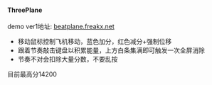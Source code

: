 #### ThreePlane

demo ver1地址: [beatplane.freakx.net](beatplane.freakx.net)

* 移动鼠标控制飞机移动，蓝色加分，红色减分+强制位移
* 跟着节奏敲击键盘以积累能量，上方白条集满即可触发一次全屏消除
* 节奏不对会扣除大量分数，不要乱按

目前最高分14200



